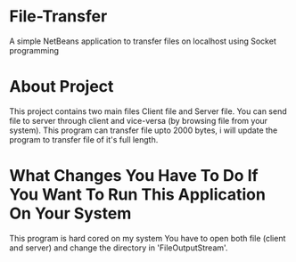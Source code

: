 # File-Transfer
A simple NetBeans application to transfer files on localhost using Socket programming
<br>
<h1>About Project</h1>
  This project contains two main files Client file and Server file.
  You can send file to server through client and vice-versa (by browsing file from your system).
  This program can transfer file upto 2000 bytes, i will update the program to transfer file of it's full length.
<br>
<h1>What Changes You Have To Do If You Want To Run This Application On Your System</h1>
  This program is hard cored on my system
  You have to open both file (client and server) and change the directory in 'FileOutputStream'.
  
